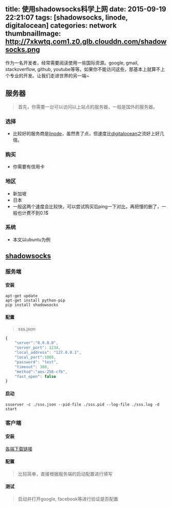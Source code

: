 title: 使用shadowsocks科学上网
date: 2015-09-19 22:21:07
tags: [shadowsocks, linode, digitalocean]
categories: network
thumbnailImage: http://7xkwtq.com1.z0.glb.clouddn.com/shadowsocks.png
---

作为一名开发者，经常需要阅读使用一些国际资源。google, gmail, stackoverflow, github, youtube等等。如果你不能访问这些，那基本上就算不上个专业的开发。让我们走进世界的另一端~

<!-- more -->

## 服务器

> 首先，你需要一台可以访问以上站点的服务器，一般是国外的服务器。

### 选择

* 比较好的服务商是[linode](https://www.linode.com/?r=83525e8ca8c9ce567cb8605e8db95fe6412ad2ba)，虽然贵了点，但速度比[digitalocean](https://www.digitalocean.com/?refcode=f21825cb4d56)之流好上好几倍。

### 购买

* 你需要有信用卡

### 地区

* 新加坡
* 日本
* 一般这两个速度会比较快，可以尝试购买后ping一下对比，再把慢的删了，一般也计费不到0.1$

### 系统

* 本文以ubuntu为例

## [shadowsocks](http://shadowsocks.org)

### 服务端

#### 安装

```shell
apt-get update
apt-get install python-pip
pip install shadowsocks
```

#### 配置

> sss.json

```js
{
    "server":"0.0.0.0",
    "server_port": 1234,
    "local_address": "127.0.0.1",
    "local_port":1080,
    "password": "test",
    "timeout": 300,
    "method":"aes-256-cfb",
    "fast_open": false
}
```

#### 启动

```shell
ssserver -c ./sss.json --pid-file ./sss.pid --log-file ./sss.log -d start
```

### 客户端

#### 安装

[各端下载链接](http://shadowsocks.org/en/download/clients.html)

#### 配置

> 比较简单，直接根据服务端的启动配置进行填写

#### 测试

> 启动并打开google, facebook等进行验证是否配置

